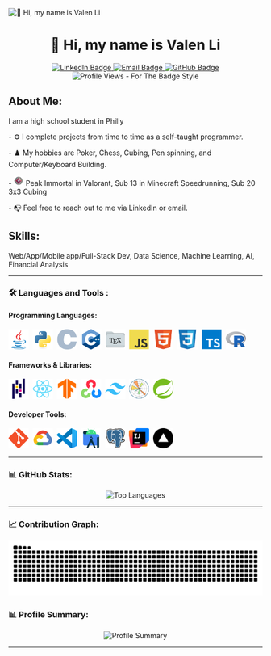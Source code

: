 ![👋 Hi, my name is Valen Li](https://cdna.artstation.com/p/assets/images/images/066/880/442/original/ilgin-gungor-calisma-masasi11.gif?1694002774)

<h1 align="center">👋 Hi, my name is Valen Li</h1>

<div id="badges" align="center">
  <a href="https://www.linkedin.com/in/valen-li/">
    <img src="https://img.shields.io/badge/LinkedIn-blue?style=for-the-badge&logo=linkedin&logoColor=white" alt="LinkedIn Badge"/>
  </a>
  <a href="mailto:valenli@wharton.upenn.edu">
    <img src="https://img.shields.io/badge/Email-red?style=for-the-badge&logo=gmail&logoColor=white" alt="Email Badge"/>
  </a>
  <a href="https://github.com/li-valen">
    <img src="https://img.shields.io/badge/GitHub-black?style=for-the-badge&logo=github&logoColor=white" alt="GitHub Badge"/>
  </a>
</div>

<div id="count" align="center">
  <img src="https://komarev.com/ghpvc/?username=li-valen&style=for-the-badge&color=blue&base=2456" alt="Profile Views - For The Badge Style"/>
</div>

<h2>About Me:</h2>
<p>I am a high school student in Philly</p>
<p> - ⚙️ I complete projects from time to time as a self-taught programmer.</p>
<p> - ♟️  My hobbies are Poker, Chess, Cubing, Pen spinning, and Computer/Keyboard Building. </p>
<p> - <img src="Immortal_Rank.webp" alt="Immortal Rank" width="20" height="20"/> Peak Immortal in Valorant, Sub 13 in Minecraft Speedrunning, Sub 20 3x3 Cubing </p>
<p> - 📭 Feel free to reach out to me via LinkedIn or email. </p>

<h2>Skills:</h2>
<p>Web/App/Mobile app/Full-Stack Dev, Data Science, Machine Learning, AI, Financial Analysis</p>

---

### :hammer_and_wrench: Languages and Tools :

#### Programming Languages:
<div>
  <img src="https://github.com/devicons/devicon/blob/master/icons/java/java-original.svg" title="Java" alt="Java" width="40" height="40"/>&nbsp;
  <img src="https://github.com/devicons/devicon/blob/master/icons/python/python-original.svg" title="Python" alt="Python" width="40" height="40"/>&nbsp;
  <img src="https://github.com/devicons/devicon/blob/master/icons/c/c-original.svg" title="C" alt="C" width="40" height="40"/>&nbsp;
  <img src="https://github.com/devicons/devicon/blob/master/icons/cplusplus/cplusplus-original.svg" title="C++" alt="C++" width="40" height="40"/>&nbsp;
  <img src="latex.png" title="LaTeX" alt="LaTeX" width="40" height="40"/>&nbsp;
  <img src="https://github.com/devicons/devicon/blob/master/icons/javascript/javascript-original.svg" title="JavaScript" alt="JavaScript" width="40" height="40"/>&nbsp;
  <img src="https://github.com/devicons/devicon/blob/master/icons/html5/html5-original.svg" title="HTML5" alt="HTML5" width="40" height="40"/>&nbsp;
  <img src="https://github.com/devicons/devicon/blob/master/icons/css3/css3-original.svg" title="CSS3" alt="CSS3" width="40" height="40"/>&nbsp;
  <img src="https://github.com/devicons/devicon/blob/master/icons/typescript/typescript-original.svg" title="TypeScript" alt="TypeScript" width="40" height="40"/>&nbsp;
  <img src="https://github.com/devicons/devicon/blob/master/icons/r/r-original.svg" title="R" alt="R" width="40" height="40"/>&nbsp;
</div>

#### Frameworks & Libraries:
<div>
  <img src="https://github.com/devicons/devicon/blob/master/icons/pandas/pandas-original.svg" title="Pandas" alt="Pandas" width="40" height="40"/>&nbsp;
  <img src="https://github.com/devicons/devicon/blob/master/icons/react/react-original.svg" title="React" alt="React" width="40" height="40"/>&nbsp;
  <img src="https://github.com/devicons/devicon/blob/master/icons/tensorflow/tensorflow-original.svg" title="TensorFlow" alt="TensorFlow" width="40" height="40"/>&nbsp;
  <img src="https://github.com/devicons/devicon/blob/master/icons/opencv/opencv-original.svg" title="OpenCV" alt="OpenCV" width="40" height="40"/>&nbsp;
  <img src="https://github.com/devicons/devicon/blob/master/icons/tailwindcss/tailwindcss-original.svg" title="Tailwind CSS" alt="Tailwind CSS" width="40" height="40"/>&nbsp;
  <img src="https://github.com/devicons/devicon/blob/master/icons/matplotlib/matplotlib-original.svg" title="Matplotlib" alt="Matplotlib" width="40" height="40"/>&nbsp;
  <img src="https://github.com/devicons/devicon/blob/master/icons/spring/spring-original.svg" title="Spring Boot" alt="Spring Boot" width="40" height="40"/>&nbsp;
</div>

#### Developer Tools:
<div>
  <img src="https://github.com/devicons/devicon/blob/master/icons/git/git-original.svg" title="Git" alt="Git" width="40" height="40"/>&nbsp;
  <img src="https://github.com/devicons/devicon/blob/master/icons/googlecloud/googlecloud-original.svg" title="Google Cloud Platform" alt="Google Cloud Platform" width="40" height="40"/>&nbsp;
  <img src="https://github.com/devicons/devicon/blob/master/icons/vscode/vscode-original.svg" title="VSCode" alt="VSCode" width="40" height="40"/>&nbsp;
  <img src="https://github.com/devicons/devicon/blob/master/icons/androidstudio/androidstudio-original.svg" title="Android Studio" alt="Android Studio" width="40" height="40"/>&nbsp;
  <img src="https://github.com/devicons/devicon/blob/master/icons/postgresql/postgresql-original.svg" title="PostgreSQL" alt="PostgreSQL" width="40" height="40"/>&nbsp;
  <img src="https://github.com/devicons/devicon/blob/master/icons/intellij/intellij-original.svg" title="IntelliJ IDEA" alt="IntelliJ IDEA" width="40" height="40"/>&nbsp;
  <img src="vercel.png" title="Vercel" alt="Vercel" width="40" height="40"/>&nbsp;

</div>

---

### 📊 GitHub Stats:
<div align="center">
  <img src="https://github-readme-stats.vercel.app/api/top-langs/?username=li-valen&layout=compact&theme=radical" alt="Top Languages"/>
</div>

---

### 📈 Contribution Graph:
<div align="center">
  <img src="li-valen-contribution.svg" alt="GitHub Contributions"/>
</div>

### 📊 Profile Summary:
<div align="center">
  <img src="https://github-profile-summary-cards.vercel.app/api/cards/profile-details?username=li-valen&theme=radical" alt="Profile Summary"/>
</div>

---
